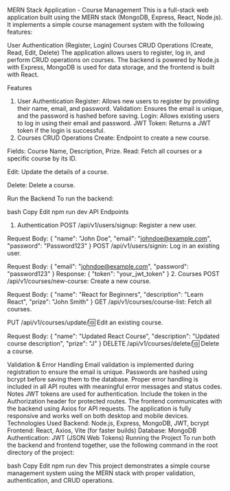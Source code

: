 MERN Stack Application - Course Management
This is a full-stack web application built using the MERN stack (MongoDB, Express, React, Node.js). It implements a simple course management system with the following features:

User Authentication (Register, Login)
Courses CRUD Operations (Create, Read, Edit, Delete)
The application allows users to register, log in, and perform CRUD operations on courses. The backend is powered by Node.js with Express, MongoDB is used for data storage, and the frontend is built with React.

Features
1. User Authentication
Register: Allows new users to register by providing their name, email, and password.
Validation: Ensures the email is unique, and the password is hashed before saving.
Login: Allows existing users to log in using their email and password.
JWT Token: Returns a JWT token if the login is successful.
2. Courses CRUD Operations
Create: Endpoint to create a new course.

Fields: Course Name, Description, Prize.
Read: Fetch all courses or a specific course by its ID.

Edit: Update the details of a course.

Delete: Delete a course.

Run the Backend
To run the backend:

bash
Copy
Edit
npm run dev
API Endpoints
1. Authentication
POST /api/v1/users/signup: Register a new user.

Request Body: { "name": "John Doe", "email": "johndoe@example.com", "password": "Password123" }
POST /api/v1/users/signin: Log in an existing user.

Request Body: { "email": "johndoe@example.com", "password": "password123" }
Response: { "token": "your_jwt_token" }
2. Courses
POST /api/v1/courses/new-course: Create a new course.

Request Body: { "name": "React for Beginners", "description": "Learn React", "prize": "John Smith" }
GET /api/v1/courses/course-list: Fetch all courses.

PUT /api/v1/courses/update/:id: Edit an existing course.

Request Body: { "name": "Updated React Course", "description": "Updated course description", "prize": "J" }
DELETE /api/v1/courses/delete/:id: Delete a course.

Validation & Error Handling
Email validation is implemented during registration to ensure the email is unique.
Passwords are hashed using bcrypt before saving them to the database.
Proper error handling is included in all API routes with meaningful error messages and status codes.
Notes
JWT tokens are used for authentication. Include the token in the Authorization header for protected routes.
The frontend communicates with the backend using Axios for API requests.
The application is fully responsive and works well on both desktop and mobile devices.
Technologies Used
Backend: Node.js, Express, MongoDB, JWT, bcrypt
Frontend: React, Axios, Vite (for faster builds)
Database: MongoDB
Authentication: JWT (JSON Web Tokens)
Running the Project
To run both the backend and frontend together, use the following command in the root directory of the project:

bash
Copy
Edit
npm run dev
This project demonstrates a simple course management system using the MERN stack with proper validation, authentication, and CRUD operations.
